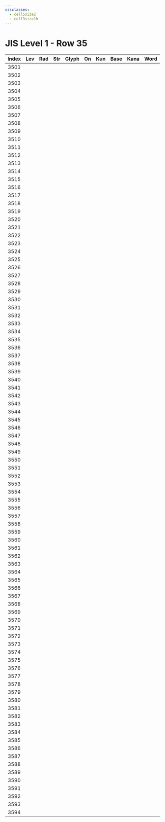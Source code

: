 ```yaml
---
cssclasses:
  - cell5size2
  - cell3size1h
---
```


# JIS Level 1 - Row 35

| Index | Lev | Rad | Str | Glyph | On  | Kun | Base | Kana | Word | Reading |
|:-----:|:---:|:---:|:---:|:-----:|:---:|:---:|:---- |:---- |:---- |:------- |
| 3501  |     |     |     |       |     |     |      |      |      |         |
| 3502  |     |     |     |       |     |     |      |      |      |         |
| 3503  |     |     |     |       |     |     |      |      |      |         |
| 3504  |     |     |     |       |     |     |      |      |      |         |
| 3505  |     |     |     |       |     |     |      |      |      |         |
| 3506  |     |     |     |       |     |     |      |      |      |         |
| 3507  |     |     |     |       |     |     |      |      |      |         |
| 3508  |     |     |     |       |     |     |      |      |      |         |
| 3509  |     |     |     |       |     |     |      |      |      |         |
| 3510  |     |     |     |       |     |     |      |      |      |         |
| 3511  |     |     |     |       |     |     |      |      |      |         |
| 3512  |     |     |     |       |     |     |      |      |      |         |
| 3513  |     |     |     |       |     |     |      |      |      |         |
| 3514  |     |     |     |       |     |     |      |      |      |         |
| 3515  |     |     |     |       |     |     |      |      |      |         |
| 3516  |     |     |     |       |     |     |      |      |      |         |
| 3517  |     |     |     |       |     |     |      |      |      |         |
| 3518  |     |     |     |       |     |     |      |      |      |         |
| 3519  |     |     |     |       |     |     |      |      |      |         |
| 3520  |     |     |     |       |     |     |      |      |      |         |
| 3521  |     |     |     |       |     |     |      |      |      |         |
| 3522  |     |     |     |       |     |     |      |      |      |         |
| 3523  |     |     |     |       |     |     |      |      |      |         |
| 3524  |     |     |     |       |     |     |      |      |      |         |
| 3525  |     |     |     |       |     |     |      |      |      |         |
| 3526  |     |     |     |       |     |     |      |      |      |         |
| 3527  |     |     |     |       |     |     |      |      |      |         |
| 3528  |     |     |     |       |     |     |      |      |      |         |
| 3529  |     |     |     |       |     |     |      |      |      |         |
| 3530  |     |     |     |       |     |     |      |      |      |         |
| 3531  |     |     |     |       |     |     |      |      |      |         |
| 3532  |     |     |     |       |     |     |      |      |      |         |
| 3533  |     |     |     |       |     |     |      |      |      |         |
| 3534  |     |     |     |       |     |     |      |      |      |         |
| 3535  |     |     |     |       |     |     |      |      |      |         |
| 3536  |     |     |     |       |     |     |      |      |      |         |
| 3537  |     |     |     |       |     |     |      |      |      |         |
| 3538  |     |     |     |       |     |     |      |      |      |         |
| 3539  |     |     |     |       |     |     |      |      |      |         |
| 3540  |     |     |     |       |     |     |      |      |      |         |
| 3541  |     |     |     |       |     |     |      |      |      |         |
| 3542  |     |     |     |       |     |     |      |      |      |         |
| 3543  |     |     |     |       |     |     |      |      |      |         |
| 3544  |     |     |     |       |     |     |      |      |      |         |
| 3545  |     |     |     |       |     |     |      |      |      |         |
| 3546  |     |     |     |       |     |     |      |      |      |         |
| 3547  |     |     |     |       |     |     |      |      |      |         |
| 3548  |     |     |     |       |     |     |      |      |      |         |
| 3549  |     |     |     |       |     |     |      |      |      |         |
| 3550  |     |     |     |       |     |     |      |      |      |         |
| 3551  |     |     |     |       |     |     |      |      |      |         |
| 3552  |     |     |     |       |     |     |      |      |      |         |
| 3553  |     |     |     |       |     |     |      |      |      |         |
| 3554  |     |     |     |       |     |     |      |      |      |         |
| 3555  |     |     |     |       |     |     |      |      |      |         |
| 3556  |     |     |     |       |     |     |      |      |      |         |
| 3557  |     |     |     |       |     |     |      |      |      |         |
| 3558  |     |     |     |       |     |     |      |      |      |         |
| 3559  |     |     |     |       |     |     |      |      |      |         |
| 3560  |     |     |     |       |     |     |      |      |      |         |
| 3561  |     |     |     |       |     |     |      |      |      |         |
| 3562  |     |     |     |       |     |     |      |      |      |         |
| 3563  |     |     |     |       |     |     |      |      |      |         |
| 3564  |     |     |     |       |     |     |      |      |      |         |
| 3565  |     |     |     |       |     |     |      |      |      |         |
| 3566  |     |     |     |       |     |     |      |      |      |         |
| 3567  |     |     |     |       |     |     |      |      |      |         |
| 3568  |     |     |     |       |     |     |      |      |      |         |
| 3569  |     |     |     |       |     |     |      |      |      |         |
| 3570  |     |     |     |       |     |     |      |      |      |         |
| 3571  |     |     |     |       |     |     |      |      |      |         |
| 3572  |     |     |     |       |     |     |      |      |      |         |
| 3573  |     |     |     |       |     |     |      |      |      |         |
| 3574  |     |     |     |       |     |     |      |      |      |         |
| 3575  |     |     |     |       |     |     |      |      |      |         |
| 3576  |     |     |     |       |     |     |      |      |      |         |
| 3577  |     |     |     |       |     |     |      |      |      |         |
| 3578  |     |     |     |       |     |     |      |      |      |         |
| 3579  |     |     |     |       |     |     |      |      |      |         |
| 3580  |     |     |     |       |     |     |      |      |      |         |
| 3581  |     |     |     |       |     |     |      |      |      |         |
| 3582  |     |     |     |       |     |     |      |      |      |         |
| 3583  |     |     |     |       |     |     |      |      |      |         |
| 3584  |     |     |     |       |     |     |      |      |      |         |
| 3585  |     |     |     |       |     |     |      |      |      |         |
| 3586  |     |     |     |       |     |     |      |      |      |         |
| 3587  |     |     |     |       |     |     |      |      |      |         |
| 3588  |     |     |     |       |     |     |      |      |      |         |
| 3589  |     |     |     |       |     |     |      |      |      |         |
| 3590  |     |     |     |       |     |     |      |      |      |         |
| 3591  |     |     |     |       |     |     |      |      |      |         |
| 3592  |     |     |     |       |     |     |      |      |      |         |
| 3593  |     |     |     |       |     |     |      |      |      |         |
| 3594  |     |     |     |       |     |     |      |      |      |         |

